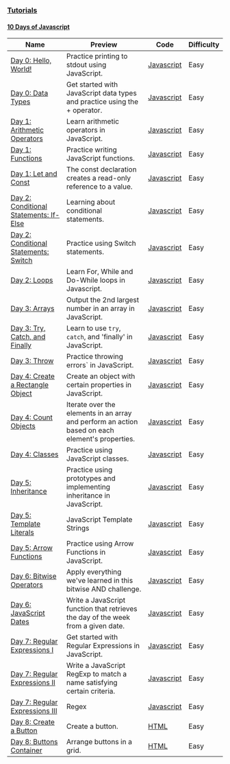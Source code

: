 
### [Tutorials](https://www.hackerrank.com/domains/tutorials)



#### [10 Days of Javascript](https://www.hackerrank.com/domains/tutorials/10-days-of-javascript)

Name | Preview | Code | Difficulty
---- | ------- | ---- | ----------
[Day 0: Hello, World!](https://www.hackerrank.com/challenges/js10-hello-world)|Practice printing to stdout using JavaScript.|[Javascript](js10-hello-world.js)|Easy
[Day 0: Data Types](https://www.hackerrank.com/challenges/js10-data-types)|Get started with JavaScript data types and practice using the + operator.|[Javascript](js10-data-types.js)|Easy
[Day 1: Arithmetic Operators](https://www.hackerrank.com/challenges/js10-arithmetic-operators)|Learn arithmetic operators in JavaScript.|[Javascript](js10-arithmetic-operators.js)|Easy
[Day 1: Functions](https://www.hackerrank.com/challenges/js10-function)|Practice writing JavaScript functions.|[Javascript](js10-function.js)|Easy
[Day 1: Let and Const](https://www.hackerrank.com/challenges/js10-let-and-const)|The const declaration creates a read-only reference to a value.|[Javascript](js10-let-and-const.js)|Easy
[Day 2: Conditional Statements: If-Else](https://www.hackerrank.com/challenges/js10-if-else)|Learning about conditional statements.|[Javascript](js10-if-else.js)|Easy
[Day 2: Conditional Statements: Switch](https://www.hackerrank.com/challenges/js10-switch)|Practice using Switch statements.|[Javascript](js10-switch.js)|Easy
[Day 2: Loops](https://www.hackerrank.com/challenges/js10-loops)|Learn For, While and Do-While loops in Javascript.|[Javascript](js10-loops.js)|Easy
[Day 3: Arrays](https://www.hackerrank.com/challenges/js10-arrays)|Output the 2nd largest number in an array in JavaScript.|[Javascript](js10-arrays.js)|Easy
[Day 3: Try, Catch, and Finally](https://www.hackerrank.com/challenges/js10-try-catch-and-finally)|Learn to use `try`, `catch`, and 'finally' in JavaScript.|[Javascript](js10-try-catch-and-finally.js)|Easy
[Day 3: Throw](https://www.hackerrank.com/challenges/js10-throw)|Practice throwing errors` in JavaScript.|[Javascript](js10-throw.js)|Easy
[Day 4: Create a Rectangle Object](https://www.hackerrank.com/challenges/js10-objects)|Create an object with certain properties in JavaScript.|[Javascript](js10-objects.js)|Easy
[Day 4: Count Objects](https://www.hackerrank.com/challenges/js10-count-objects)|Iterate over the elements in an array and perform an action based on each element's properties.|[Javascript](js10-count-objects.js)|Easy
[Day 4: Classes](https://www.hackerrank.com/challenges/js10-class)|Practice using JavaScript classes.|[Javascript](js10-class.js)|Easy
[Day 5: Inheritance](https://www.hackerrank.com/challenges/js10-inheritance)|Practice using prototypes and implementing inheritance in JavaScript.|[Javascript](js10-inheritance.js)|Easy
[Day 5: Template Literals](https://www.hackerrank.com/challenges/js10-template-literals)|JavaScript Template Strings|[Javascript](js10-template-literals.js)|Easy
[Day 5: Arrow Functions](https://www.hackerrank.com/challenges/js10-arrows)|Practice using Arrow Functions in JavaScript.|[Javascript](js10-arrows.js)|Easy
[Day 6: Bitwise Operators](https://www.hackerrank.com/challenges/js10-bitwise)|Apply everything we've learned in this bitwise AND challenge.|[Javascript](js10-bitwise.js)|Easy
[Day 6: JavaScript Dates](https://www.hackerrank.com/challenges/js10-date)|Write a JavaScript function that retrieves the day of the week from a given date.|[Javascript](js10-date.js)|Easy
[Day 7: Regular Expressions I](https://www.hackerrank.com/challenges/js10-regexp-1)|Get started with Regular Expressions in JavaScript.|[Javascript](js10-regexp-1.js)|Easy
[Day 7: Regular Expressions II](https://www.hackerrank.com/challenges/js10-regexp-2)|Write a JavaScript RegExp to match a name satisfying certain criteria.|[Javascript](js10-regexp-2.js)|Easy
[Day 7: Regular Expressions III](https://www.hackerrank.com/challenges/js10-regexp-3)|Regex|[Javascript](js10-regexp-3.js)|Easy
[Day 8: Create a Button](https://www.hackerrank.com/challenges/js10-create-a-button)|Create a button.|[HTML](js10-create-a-button.html)|Easy
[Day 8: Buttons Container](https://www.hackerrank.com/challenges/js10-buttons-container)|Arrange buttons in a grid.|[HTML](js10-buttons-container.html)|Easy

